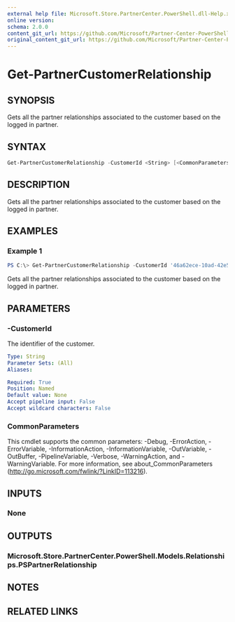 ```yaml
---
external help file: Microsoft.Store.PartnerCenter.PowerShell.dll-Help.xml
online version:
schema: 2.0.0
content_git_url: https://github.com/Microsoft/Partner-Center-PowerShell/blob/master/docs/help/Get-PartnerCustomerRelationship.md 
original_content_git_url: https://github.com/Microsoft/Partner-Center-PowerShell/blob/master/docs/help/Get-PartnerCustomerRelationship.md
---
```


# Get-PartnerCustomerRelationship

## SYNOPSIS
Gets all the partner relationships associated to the customer based on the logged in partner.

## SYNTAX

```powershell
Get-PartnerCustomerRelationship -CustomerId <String> [<CommonParameters>]
```

## DESCRIPTION
Gets all the partner relationships associated to the customer based on the logged in partner.

## EXAMPLES

### Example 1
```powershell
PS C:\> Get-PartnerCustomerRelationship -CustomerId '46a62ece-10ad-42e5-b3f1-b2ed53e6fc08'
```

Gets all the partner relationships associated to the customer based on the logged in partner.

## PARAMETERS

### -CustomerId
The identifier of the customer.

```yaml
Type: String
Parameter Sets: (All)
Aliases:

Required: True
Position: Named
Default value: None
Accept pipeline input: False
Accept wildcard characters: False
```

### CommonParameters
This cmdlet supports the common parameters: -Debug, -ErrorAction, -ErrorVariable, -InformationAction, -InformationVariable, -OutVariable, -OutBuffer, -PipelineVariable, -Verbose, -WarningAction, and -WarningVariable. For more information, see about_CommonParameters (http://go.microsoft.com/fwlink/?LinkID=113216).

## INPUTS

### None

## OUTPUTS

### Microsoft.Store.PartnerCenter.PowerShell.Models.Relationships.PSPartnerRelationship

## NOTES

## RELATED LINKS
